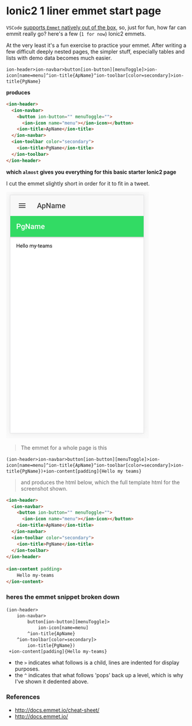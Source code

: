 # Ionic2 1 liner emmet start page

`VSCode` [supports `Emmet` natively out of the box](http://docs.emmet.io/), so, just for fun, how far can emmit really go? here's a few (`1 for now`) Ionic2 emmets. 

At the very least it's a fun exercise to practice your emmet. After writing a few difficult deeply nested pages, the simpler stuff, especially tables and lists with demo data becomes much easier.

```
ion-header>ion-navbar>button[ion-button][menuToggle]>ion-icon[name=menu]^ion-title{ApName}^ion-toolbar[color=secondary]>ion-title{PgName}
```

**produces**

```html
<ion-header>
  <ion-navbar>
    <button ion-button="" menuToggle="">
      <ion-icon name="menu"></ion-icon></button>
    <ion-title>ApName</ion-title>
  </ion-navbar>
  <ion-toolbar color="secondary">
    <ion-title>PgName</ion-title>
  </ion-toolbar>
</ion-header>
```

**which `almost` gives you everything for this basic starter Ionic2 page**

I cut the emmet slightly short in order for it to fit in a tweet. 

![basic starter Ionic2 page generated using emmet](img/emmet-ionic.png)

> The emmet for a whole page is this

```Emmet
(ion-header>ion-navbar>button[ion-button][menuToggle]>ion-icon[name=menu]^ion-title{ApName}^ion-toolbar[color=secondary]>ion-title{PgName})+ion-content[padding]{Hello my teams}
```

> and produces the html below, which the full template html for the screenshot shown. 

```html
<ion-header>
  <ion-navbar>
    <button ion-button="" menuToggle="">
      <ion-icon name="menu"></ion-icon></button>
    <ion-title>ApName</ion-title>
  </ion-navbar>
  <ion-toolbar color="secondary">
    <ion-title>PgName</ion-title>
  </ion-toolbar>
</ion-header>

<ion-content padding>
    Hello my-teams
</ion-content>

```

### heres the emmet snippet broken down

```
(ion-header>
    ion-navbar>
        button[ion-button][menuToggle]>
            ion-icon[name=menu]
        ^ion-title{ApName}
    ^ion-toolbar[color=secondary]>
        ion-title{PgName})
 +ion-content[padding]{Hello my-teams}
```

* the ` > ` indicates what follows is a child, lines are indented for display purposes.
* the ` ^ ` indicates that what follows 'pops' back up a level, which is why I've shown it dedented above. 

### References

* http://docs.emmet.io/cheat-sheet/
* http://docs.emmet.io/
